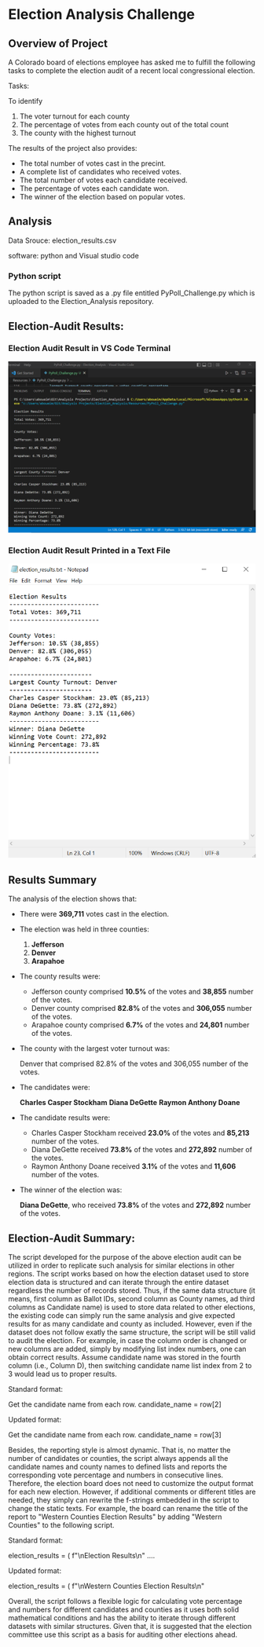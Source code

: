 # Election Analysis Challenge

## Overview of Project

A Colorado board of elections employee has asked me to fulfill the following tasks to complete the election audit of a recent local congressional election.

Tasks:

To identify

1. The voter turnout for each county
2. The percentage of votes from each county out of the total count
3. The county with the highest turnout

The results of the project also provides:

- The total number of votes cast in the precint.
- A complete list of candidates who received votes.
- The total number of votes each candidate received.
- The percentage of votes each candidate won.
- The winner of the election based on popular votes.

## Analysis

Data Srouce: election_results.csv

software: python  and Visual studio code

### Python script

The python script is saved as a .py file entitled PyPoll_Challenge.py which is uploaded to the Election_Analysis repository.

## Election-Audit Results:

### Election Audit Result in VS Code Terminal

![This is an image](/Terminal_Output.png)



### Election Audit Result Printed in a Text File

![This is an image](/election_results_write.png)


## Results Summary

The analysis of the election shows that:

- There were **369,711** votes cast in the election.

- The election was held in three counties:

    1. **Jefferson**
    2. **Denver**
    3. **Arapahoe**

- The county results were:

    * Jefferson county comprised **10.5%** of the votes and **38,855** number of the votes.
    * Denver county comprised **82.8%** of the votes and **306,055** number of the votes.
    * Arapahoe county comprised **6.7%** of the votes and **24,801** number of the votes.
    
- The county with the largest voter turnout was:

    Denver that comprised 82.8% of the votes and 306,055 number of the votes.
    
- The candidates were:

    **Charles Casper Stockham**
    **Diana DeGette**
    **Raymon Anthony Doane**

- The candidate results were:

    * Charles Casper Stockham received **23.0%** of the votes and **85,213** number of the votes.
    * Diana DeGette received **73.8%** of the votes and **272,892** number of the votes.
    * Raymon Anthony Doane received **3.1%** of the votes and **11,606** number of the votes.

- The winner of the election was:

    **Diana DeGette**, who received **73.8%** of the votes and **272,892** number of the votes.

## Election-Audit Summary: 

The script developed for the purpose of the above election audit can be utilized in order to replicate such analysis for similar elections in other regions. The script works based on how the election dataset used to store election data is structured and can iterate through the entire dataset regardless the number of records stored. Thus, if the same data structure (it means, first column as Ballot IDs, second column as County names, ad third columns as Candidate name) is used to store data related to other elections, the existing code can simply run the same analysis and give expected results for as many candidate and county as included. However, even if the dataset does not follow exatly the same structure, the script will be still valid to audit the election. For example, in case the column order is changed or new columns are added, simply by modifying list index numbers, one can obtain correct results. Assume candidate name was stored in the fourth column (i.e., Column D), then switching candidate name list index from 2 to 3 would lead us to proper results.

Standard format:

 Get the candidate name from each row.
 candidate_name = row[2]

Updated format:

Get the candidate name from each row.
 candidate_name = row[3]


Besides, the reporting style is almost dynamic. That is, no matter the number of candidates or counties, the script always appends all the candidate names and county names to defined lists and reports the corresponding vote percentage and numbers in consecutive lines. Therefore, the election board does not need to customize the output format for each new election. However, if additional comments or different titles are needed, they simply can rewrite the f-strings embedded in the script to change the static texts. For example, the board can rename the title of the report to "Western Counties Election Results" by adding "Western Counties" to the following script.

Standard format:

 election_results = (
        f"\nElection Results\n"
     ....
     
Updated format:

 election_results = (
        f"\nWestern Counties Election Results\n"
        
 
 Overall, the script follows a flexible logic for calculating vote percentage and numbers for different candidates and counties as it uses both solid mathematical conditions and has the ability to iterate through different datasets with similar structures. Given that, it is suggested that the election committee use this script as a basis for auditing other elections ahead.
